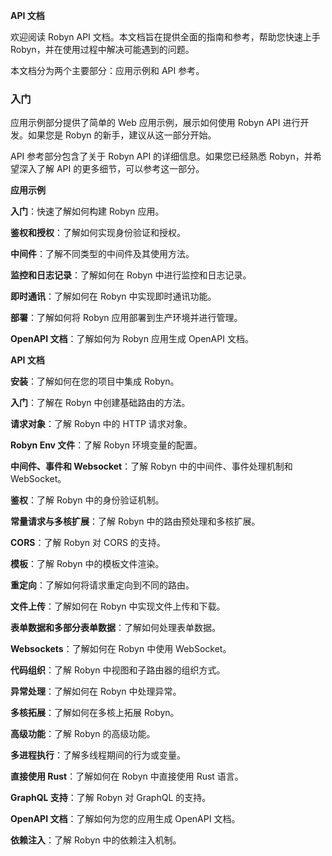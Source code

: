 **API 文档**

欢迎阅读 Robyn API 文档。本文档旨在提供全面的指南和参考，帮助您快速上手 Robyn，并在使用过程中解决可能遇到的问题。

本文档分为两个主要部分：应用示例和 API 参考。

### 入门

应用示例部分提供了简单的 Web 应用示例，展示如何使用 Robyn API 进行开发。如果您是 Robyn 的新手，建议从这一部分开始。

API 参考部分包含了关于 Robyn API 的详细信息。如果您已经熟悉 Robyn，并希望深入了解 API 的更多细节，可以参考这一部分。

**应用示例**

**入门**：快速了解如何构建 Robyn 应用。

**鉴权和授权**：了解如何实现身份验证和授权。

**中间件**：了解不同类型的中间件及其使用方法。

**监控和日志记录**：了解如何在 Robyn 中进行监控和日志记录。

**即时通讯**：了解如何在 Robyn 中实现即时通讯功能。

**部署**：了解如何将 Robyn 应用部署到生产环境并进行管理。

**OpenAPI 文档**：了解如何为 Robyn 应用生成 OpenAPI 文档。

**API 文档**

**安装**：了解如何在您的项目中集成 Robyn。

**入门**：了解在 Robyn 中创建基础路由的方法。

**请求对象**：了解 Robyn 中的 HTTP 请求对象。

**Robyn Env 文件**：了解 Robyn 环境变量的配置。

**中间件、事件和 Websocket**：了解 Robyn 中的中间件、事件处理机制和 WebSocket。

**鉴权**：了解 Robyn 中的身份验证机制。

**常量请求与多核扩展**：了解 Robyn 中的路由预处理和多核扩展。

**CORS**：了解 Robyn 对 CORS 的支持。

**模板**：了解 Robyn 中的模板文件渲染。

**重定向**：了解如何将请求重定向到不同的路由。

**文件上传**：了解如何在 Robyn 中实现文件上传和下载。

**表单数据和多部分表单数据**：了解如何处理表单数据。

**Websockets**：了解如何在 Robyn 中使用 WebSocket。

**代码组织**：了解 Robyn 中视图和子路由器的组织方式。

**异常处理**：了解如何在 Robyn 中处理异常。

**多核拓展**：了解如何在多核上拓展 Robyn。

**高级功能**：了解 Robyn 的高级功能。

**多进程执行**：了解多线程期间的行为或变量。

**直接使用 Rust**：了解如何在 Robyn 中直接使用 Rust 语言。

**GraphQL 支持**：了解 Robyn 对 GraphQL 的支持。

**OpenAPI 文档**：了解如何为您的应用生成 OpenAPI 文档。

**依赖注入**：了解 Robyn 中的依赖注入机制。
